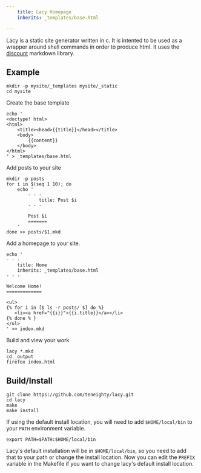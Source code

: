 ```yaml
---
    title: Lacy Homepage
    inherits: _templates/base.html

---
```


Lacy is a static site generator written in c. It is intented to be used as a
wrapper around shell commands in order to produce html.  It uses the
[discount][discount] markdown library.

## Example
    mkdir -p mysite/_templates mysite/_static
    cd mysite

Create the base template

    echo '
    <doctype! html>
    <html>
        <title><head>{{title}}</head></title>
        <body>
            {{content}}
        </body>
    </html>
    ' > _templates/base.html

Add posts to your site
    
    mkdir -p posts
    for i in $(seq 1 10); do 
        echo '
            - - -
                title: Post $i
            - - -
            
            Post $i
            =======
        '
    done >> posts/$1.mkd

Add a homepage to your site.

    echo '
    - - -
        title: Home
        inherits: _templates/base.html
    - - -

    Welcome Home!
    =============

    <ul>
    {% for i in [$ ls -r posts/ $] do %}
       <li><a href="{{i}}">{{i.title}}</a></li> 
    {% done % }
    </ul>
    ' >> index.mkd

Build and view your work

    lacy *.mkd
    cd _output
    firefox index.html


## Build/Install

    git clone https://github.com/teneighty/lacy.git
    cd lacy
    make
    make install

If using the default install location, you will need to add `$HOME/local/bin` to
your `PATH` environment variable.

    export PATH=$PATH:$HOME/local/bin

Lacy's default installation will be in `$HOME/local/bin`, so you need to add
that to your path or change the install location.  Now you can edit the
`PREFIX` variable in the Makefile if you want to change lacy's default install
location.

[discount]: http://www.github.com/Orc/discount
